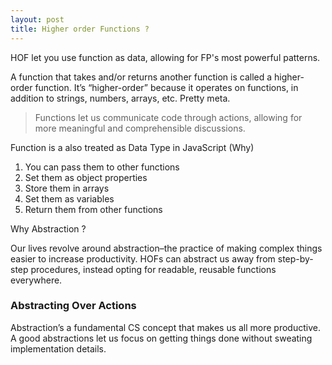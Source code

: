 ```yaml
---
layout: post
title: Higher order Functions ?
---
```


HOF let you use function as data, allowing for FP's most powerful patterns.

A function that takes and/or returns another function is called a higher-order function. It’s “higher-order” because it operates on functions, in addition to strings, numbers, arrays, etc. Pretty meta.

> Functions let us communicate code through actions, allowing for more meaningful and comprehensible discussions.

Function is a also treated as Data Type in JavaScript (Why)

1.  You can pass them to other functions
2.  Set them as object properties
3.  Store them in arrays
4.  Set them as variables
5.  Return them from other functions

Why Abstraction ?

Our lives revolve around abstraction–the practice of making complex things easier to increase productivity. HOFs can abstract us away from step-by-step procedures, instead opting for readable, reusable functions everywhere.

### Abstracting Over Actions
Abstraction’s a fundamental CS concept that makes us all more productive. A good abstractions let us focus on getting things done without sweating implementation details.
